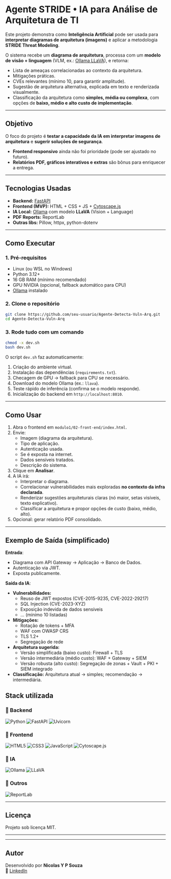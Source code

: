 # Agente STRIDE • IA para Análise de Arquitetura de TI  

Este projeto demonstra como **Inteligência Artificial** pode ser usada para **interpretar diagramas de arquitetura (imagens)** e aplicar a metodologia **STRIDE Threat Modeling**.  

O sistema recebe um **diagrama de arquitetura**, processa com um **modelo de visão + linguagem** (VLM, ex.: [Ollama LLaVA](https://ollama.com)), e retorna:  
- Lista de ameaças correlacionadas ao contexto da arquitetura.  
- Mitigações práticas.  
- CVEs relevantes (mínimo 10, para garantir amplitude).  
- Sugestão de arquitetura alternativa, explicada em texto e renderizada visualmente.  
- Classificação da arquitetura como **simples, média ou complexa**, com opções de **baixo, médio e alto custo de implementação**.  

---

## Objetivo

O foco do projeto é **testar a capacidade da IA em interpretar imagens de arquitetura** e **sugerir soluções de segurança**.  
- **Frontend responsivo** ainda não foi prioridade (pode ser ajustado no futuro).  
- **Relatórios PDF, gráficos interativos e extras** são bônus para enriquecer a entrega.

---

##  Tecnologias Usadas

- **Backend:** [FastAPI](https://fastapi.tiangolo.com/)  
- **Frontend (MVP):** HTML + CSS + JS + [Cytoscape.js](https://js.cytoscape.org/)  
- **IA Local:** [Ollama](https://ollama.com/) com modelo **LLaVA** (Vision + Language)  
- **PDF Reports:** ReportLab  
- **Outras libs:** Pillow, httpx, python-dotenv  

---

## Como Executar

### 1. Pré-requisitos
- Linux (ou WSL no Windows)  
- Python 3.12+  
- 16 GB RAM (mínimo recomendado)  
- GPU NVIDIA (opcional, fallback automático para CPU)  
- [Ollama](https://ollama.com/download) instalado  

### 2. Clone o repositório
```bash
git clone https://github.com/seu-usuario/Agente-Detecta-Vuln-Arq.git
cd Agente-Detecta-Vuln-Arq
```

### 3. Rode tudo com **um comando**
```bash
chmod -x dev.sh
bash dev.sh
```

O script `dev.sh` faz automaticamente:  
1. Criação do ambiente virtual.  
2. Instalação das dependências (`requirements.txt`).  
3. Checagem de GPU → fallback para CPU se necessário.  
4. Download do modelo Ollama (ex.: `llava`).  
5. Teste rápido de inferência (confirma se o modelo responde).  
6. Inicialização do backend em `http://localhost:8010`.  

---

## Como Usar

1. Abra o frontend em `modulo1/02-front-end/index.html`.  
2. Envie:  
   - Imagem (diagrama da arquitetura).  
   - Tipo de aplicação.  
   - Autenticação usada.  
   - Se é exposta na internet.  
   - Dados sensíveis tratados.  
   - Descrição do sistema.  
3. Clique em **Analisar**.  
4. A IA irá:  
   - Interpretar o diagrama.  
   - Correlacionar vulnerabilidades mais exploradas **no contexto da infra declarada**.  
   - Renderizar sugestões arquiteturais claras (nó maior, setas visíveis, texto explicativo).  
   - Classificar a arquitetura e propor opções de custo (baixo, médio, alto).  
5. Opcional: gerar relatório PDF consolidado.  

---

## Exemplo de Saída (simplificado)

**Entrada**:  
- Diagrama com API Gateway → Aplicação → Banco de Dados.  
- Autenticação via JWT.  
- Exposta publicamente.  

**Saída da IA**:  
- **Vulnerabilidades:**  
  - Reuso de JWT expostos (CVE-2015-9235, CVE-2022-29217)  
  - SQL Injection (CVE-2023-XYZ)  
  - Exposição indevida de dados sensíveis  
  - … (mínimo 10 listadas)  
- **Mitigações:**  
  - Rotação de tokens + MFA  
  - WAF com OWASP CRS  
  - TLS 1.2+  
  - Segregação de rede  
- **Arquitetura sugerida:**  
  - Versão simplificada (baixo custo): Firewall + TLS  
  - Versão intermediária (médio custo): WAF + Gateway + SIEM  
  - Versão robusta (alto custo): Segregação de zonas + Vault + PKI + SIEM integrado  
- **Classificação:** Arquitetura atual → simples; recomendação → intermediária.  

## Stack utilizada

### 🔹 Backend
![Python](https://img.shields.io/badge/Python-3776AB?style=for-the-badge&logo=python&logoColor=white)
![FastAPI](https://img.shields.io/badge/FastAPI-009688?style=for-the-badge&logo=fastapi&logoColor=white)
![Uvicorn](https://img.shields.io/badge/Uvicorn-4B8BBE?style=for-the-badge&logo=python&logoColor=white)

### 🔹 Frontend
![HTML5](https://img.shields.io/badge/HTML5-E34F26?style=for-the-badge&logo=html5&logoColor=white)
![CSS3](https://img.shields.io/badge/CSS3-1572B6?style=for-the-badge&logo=css3&logoColor=white)
![JavaScript](https://img.shields.io/badge/JavaScript-F7DF1E?style=for-the-badge&logo=javascript&logoColor=black)
![Cytoscape.js](https://img.shields.io/badge/Cytoscape.js-1572B6?style=for-the-badge&logo=databricks&logoColor=white)

### 🔹 IA
![Ollama](https://img.shields.io/badge/Ollama-000000?style=for-the-badge&logo=ollama&logoColor=white)
![LLaVA](https://img.shields.io/badge/LLaVA-FF6F00?style=for-the-badge&logo=tensorflow&logoColor=white)

### 🔹 Outros
![ReportLab](https://img.shields.io/badge/ReportLab-CC0000?style=for-the-badge&logo=adobeacrobatreader&logoColor=white)

---

## Licença
Projeto sob licença MIT.  

---

---

## Autor

Desenvolvido por **Nicolas Y P Souza**  
🔗 [LinkedIn](https://www.linkedin.com/in/nicolas-y-p-souza/)

